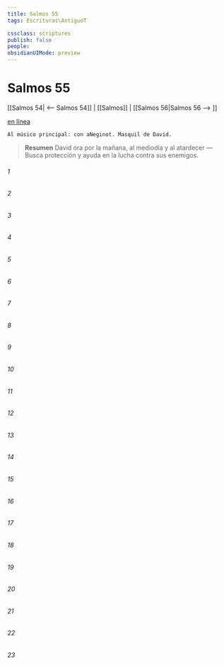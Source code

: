```yaml
---
title: Salmos 55
tags: Escrituras\AntiguoT

cssclass: scriptures
publish: false
people:
obsidianUIMode: preview
---
```


# Salmos 55
[[Salmos 54| <-- Salmos 54]] | [[Salmos]] | [[Salmos 56|Salmos 56 --> ]]

[en línea](https://churchofjesuschrist.org/study/scriptures/ot/ps/55?lang=spa)

```
Al músico principal: con aNeginot. Masquil de David.
```

> __Resumen__
David ora por la mañana, al mediodía y al atardecer — Busca protección y ayuda en la lucha contra sus enemigos.

###### 1 


###### 2 


###### 3 


###### 4 


###### 5 


###### 6 


###### 7 


###### 8 


###### 9 


###### 10 


###### 11 


###### 12 


###### 13 


###### 14 


###### 15 


###### 16 


###### 17 


###### 18 


###### 19 


###### 20 


###### 21 


###### 22 


###### 23 


